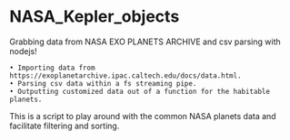 # NASA_Kepler_objects
Grabbing data from NASA EXO PLANETS ARCHIVE and csv parsing with nodejs!

    • Importing data from https://exoplanetarchive.ipac.caltech.edu/docs/data.html.
    • Parsing csv data within a fs streaming pipe.
    • Outputting customized data out of a function for the habitable planets.
    
This is a script to play around with the common NASA planets data and facilitate filtering and sorting.
